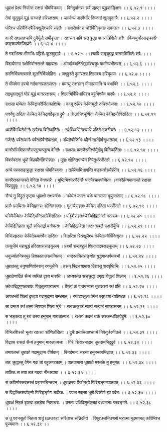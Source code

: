 धूम्राक्षं प्रेक्ष्य निर्यान्तं राक्षसं भीमविक्रमम् ।
विनेदुर्वानराः सर्वे प्रहृष्टा युद्धकाङ्क्षिणः ।। ६.५२.१ ।।।।

तेषां सुतुमुलं युद्धं सञ्जज्ञे हरिरक्षसाम् ।
अन्योन्यं पादपैर्घोरं निघ्नतां शूलमुद्गरैः ।। ६.५२.२ ।।।।

घोरैश्च परिघैश्चित्रैस्त्रिशूलैश्चापि संहतैः ।
राक्षसैर्वानरा घोरैर्विनिकृत्ताः समन्ततः ।। ६.५२.३ ।।।।

वानरै राक्षसाश्चापि द्रुमैर्भूमौ समीकृताः ।
राक्षसाश्चापि सङ्क्रुद्धा वानरान्निशितैः शरैः ।विव्यधुर्घोरसङ्काशैः कङ्कपत्रैरजिह्मगैः ।। ६.५२.४ ।।।।

ते गदाभिश्च भीमाभिः पट्टिशैः कूटमुद्गरैः ।
। ६.५२.५ ।।श्चापि सङ्क्रुद्धा वानरान्निशितैः शरैः ।।।

विदार्यमाणा रक्षोभिर्वानरास्ते महाबलाः ।
अमर्षाज्जनितोद्धर्षाश्चक्रुः कर्माण्यभीतवत् ।। ६.५२.६ ।।।।

शरनिर्भिन्नगात्रास्ते शूलनिर्भिन्नदेहिनः ।
जगृहुस्ते द्रुमांस्तत्र शिलाश्च हरियूथपाः ।। ६.५२.७ ।।।।

ते भीमवेगा हरयो नर्दमानास्ततस्ततः ।
ममन्थू राक्षसान् भीमान्नामानि च बभाषिरे ।। ६.५२.८ ।।।।

तद्वभूवाद्भुतं घोरं युद्धं वानररक्षसाम् ।
शिलाभिर्विविधाभिश्च बहुभिश्चैव पादपैः ।। ६.५२.९ ।।।।

राक्षसा मथिताः केचिद्वानरैर्जितकाशिभिः ।
ववमू रुधिरं केचिन्मुखै रुधिरभोजनाः ।। ६.५२.१० ।।।।

पार्श्वेषु दारिताः केचित् केचिद्राशीकृता द्रुमैः ।
शिलाभिश्चूर्णिताः केचित् केचिद्दन्तैर्विदारिताः ।। ६.५२.११ ।।।।

ध्वजैर्विमथितैर्भग्नैः खरैश्च विनिपातितैः ।
रथैर्विध्वंसितैश्चापि पतितै रजनीचरैः ।। ६.५२.१२ ।।।।

गजेन्द्रैः पर्वताकारैः पर्वताग्रैर्वनौकसाम् ।
मथितैर्वाजिभिः कीर्णं सारोहैर्वसुधातलम् ।। ६.५२.१३ ।।।।

वानरैर्भीमविक्रान्तैराप्लुत्याप्लुत्य वेगितैः ।
राक्षसाः करजैस्तीक्ष्णैर्मुखेषु विनिकर्तिताः ।। ६.५२.१४ ।।।।

विवर्णवदना भूयो विप्रकीर्णशिरोरुहाः ।
मूढाः शोणितगन्धेन निपेतुर्धरणीतले ।। ६.५२.१५ ।।।।

अन्ये परमसङ्क्रुद्धा राक्षसा भीमनिस्वनाः ।
तलैरेवाभिधावन्ति वज्रस्पर्शसमैर्हरीन् ।। ६.५२.१६ ।।।।

वानरैरापतन्तस्ते वेगिता वेगवत्तरैः ।
मुष्टिभिश्चरणैर्दन्तैः पादपैश्चावपोथिताः ।वानरैर्हन्यमानास्ते राक्षसा विप्रदुद्रुवुः ।। ६.५२.१७ ।।।।

सैन्यं तु विद्रुतं दृष्ट्वा धूम्राक्षो राक्षसर्षभः ।
क्रोधेन कदनं चक्रे वानराणां युयुत्सताम् ।। ६.५२.१८ ।।।।

प्रासैः प्रमथिताः केचिद्वानराः शोणितस्रवाः ।
मुद्गरैराहताः केचित् पतिता धरणीतले ।। ६.५२.१९ ।।।।

परिघैर्मथिताः केचिद्भिन्दिपालैर्विदारिताः ।
पट्टिशैराहताः केचिद्विह्वलन्तो गतासवः ।। ६.५२.२० ।।।।

केचिद्विनिहताः शूलै रुधिरार्द्रा वनौकसः ।
केचिद्विद्राविता नष्टाः सबलै राक्षसैर्युधि ।। ६.५२.२१ ।।।।

विभिन्नहृदयाः केचिदेकपार्श्वेन दारिताः ।
विदारिता स्त्रिशूलैश्च केचिदान्त्रैर्विनिःसृताः ।। ६.५२.२२ ।।।।

तत्सुभीमं महायुद्धं हरिराक्षससङ्कुलम् ।
प्रबभौ शब्दबहुलं शिलापादपसङ्कुलम् ।। ६.५२.२३ ।।।।

धनुर्ज्यातन्त्रिमधुरं हिक्कातालसमन्वितम् ।
मन्दस्तनितसङ्गीतं युद्धगान्धर्वमाबभौ ।। ६.५२.२४ ।।।।

धूम्राक्षस्तु धनुष्पाणिर्वानरान् रणमूर्धनि ।
हसन् विद्रावयामास दिशस्तु शरवृष्टिभिः ।। ६.५२.२५ ।।।।

धूम्राक्षेणार्दितं सैन्यं व्यथितं दृश्य मारुतिः ।
अभ्यवर्तत सङ्क्रुद्धः प्रगृह्य विपुलां शिलाम् ।। ६.५२.२६ ।।।।

क्रोधाद्द्विगुणताम्राक्षः पितृतुल्यपराक्रमः ।
शिलां तां पातयामास धूम्राक्षस्य रथं प्रति ।। ६.५२.२७ ।।।।

आपतन्तीं शिलां दृष्ट्वा गदामुद्यम्य सम्भ्रमात् ।
रथादाप्लुत्य वेगेन वसुधायां व्यतिष्ठत ।। ६.५२.२८ ।।।।

सा प्रमथ्य रथं तस्य निपपात शिला भुवि ।
सचक्रकूबरं साश्वं सध्वजं सशरासनम् ।। ६.५२.२९ ।।।।

स भङ्क्त्वा तु रथं तस्य हनुमान् मारुतात्मजः ।
रक्षसां कदनं चक्रे सस्कन्धविटपैर्द्रुमैः ।। ६.५२.३० ।।।।

विभिन्नशिरसो भूत्वा राक्षसाः शोणितोक्षिताः ।
द्रुमैः प्रव्यथिताश्चान्ये निपेतुर्धरणीतले ।। ६.५२.३१ ।।।।

विद्राव्य रासक्षं सैन्यं हनुमान् मारुतात्मजः ।
गिरेः शिखरमादाय धूम्राक्षमभिदुद्रुवे ।। ६.५२.३२ ।।।।

तमापतन्तं धूम्राक्षो गदामुद्यम्य वीर्यवान् ।
विनर्दमानः सहसा हनुमन्तमभिद्रवत् ।। ६.५२.३३ ।।।।

ततः क्रुद्धस्तु वेगेन गदां तां बहुकण्टकाम् ।
पातयामास धूम्राक्षो मस्तके तु हनूमतः ।। ६.५२.३४ ।।।।

ताडितः स तया तत्र गदया भीमरूपया ।
। ६.५२.३५ ।।।।

स कपिर्मारुतबलस्तं प्रहारमचिन्तयन् ।
धूम्राक्षस्य शिरोमध्ये गिरिशृङ्गमपातयत् ।। ६.५२.३६ ।।।।

स विह्वलितसर्वाङ्गो गिरिशृङ्गेण ताडितः ।
पपात सहसा भूमौ विकीर्ण इव पर्वतः ।। ६.५२.३७ ।।।।

धूम्राक्षं निहतं दृष्टवा हतशेषा निशाचराः ।
त्रस्ताः प्रविविशुर्लङ्कां वध्यमानाः प्लवङ्गमैः ।। ६.५२.३८ ।।।।

स तु पवनसुतो निहत्य शत्रुं क्षतजवहाः सरितश्च सन्निकीर्य ।
रिपुवधजनितश्रमो महात्मा मुदमगमत् कपिभिश्च पूज्यमानः ।। ६.५२.३९ ।।

